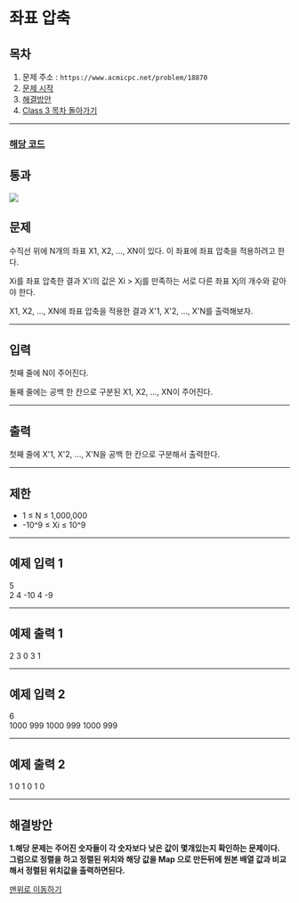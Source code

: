 # 좌표 압축

## 목차

1. 문제 주소 : `https://www.acmicpc.net/problem/18870`
2. [문제 시작](#문제)
3. [해결방안](#해결방안)
4. [Class 3 목차 돌아가기](../README.md)
___

### [해당 코드](./좌표압축.java)

## 통과

<img src="https://github.com/user-attachments/assets/ced32664-b524-41a5-a4d1-9c9fae3fd8a2">

## 문제

수직선 위에 N개의 좌표 X1, X2, ..., XN이 있다. 이 좌표에 좌표 압축을 적용하려고 한다.

Xi를 좌표 압축한 결과 X'i의 값은 Xi > Xj를 만족하는 서로 다른 좌표 Xj의 개수와 같아야 한다.

X1, X2, ..., XN에 좌표 압축을 적용한 결과 X'1, X'2, ..., X'N를 출력해보자.

___

## 입력

첫째 줄에 N이 주어진다.

둘째 줄에는 공백 한 칸으로 구분된 X1, X2, ..., XN이 주어진다.

___

## 출력

첫째 줄에 X'1, X'2, ..., X'N을 공백 한 칸으로 구분해서 출력한다.

___

## 제한

+ 1 ≤ N ≤ 1,000,000
+ -10^9 ≤ Xi ≤ 10^9

___

## 예제 입력 1

5 <br>
2 4 -10 4 -9

---

## 예제 출력 1

2 3 0 3 1

---

## 예제 입력 2

6 <br>
1000 999 1000 999 1000 999

---

## 예제 출력 2

1 0 1 0 1 0

---

## 해결방안
**1.해당 문제는 주어진 숫자들이 각 숫자보다 낮은 값이 몇개있는지 확인하는 문제이다.** <br>
**그럼으로 정렬을 하고 정렬된 위치와 해당 값을 Map 으로 만든뒤에 원본 배열 값과 비교해서 정렬된 위치값을 출력하면된다.**<br>

[맨위로 이동하기](#좌표-압축)